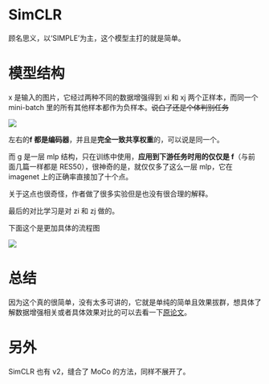 # SimCLR

顾名思义，以‘SIMPLE’为主，这个模型主打的就是简单。

# 模型结构

x 是输入的图片，它经过两种不同的数据增强得到 xi 和 xj 两个正样本，而同一个 mini-batch 里的所有其他样本都作为负样本。<del>说白了还是个体判别任务</del>

![](https://pic-hdu-cs-wiki-1307923872.cos.ap-shanghai.myqcloud.com/boxcnq5TYzSltn6CsPM3Bn3xxAb.png)

左右的<strong>f 都是编码器</strong>，并且是<strong>完全一致共享权重</strong>的，可以说是同一个。

而 g 是一层 mlp 结构，只在训练中使用，<strong>应用到下游任务时用的仅仅是 f</strong>（与前面几篇一样都是 RES50），很神奇的是，就仅仅多了这么一层 mlp，它在 imagenet 上的正确率直接加了十个点。

关于这点也很奇怪，作者做了很多实验但是也没有很合理的解释。

最后的对比学习是对 zi 和 zj 做的。

下面这个是更加具体的流程图

![](https://pic-hdu-cs-wiki-1307923872.cos.ap-shanghai.myqcloud.com/boxcnj3FZsRiJbWsKW07b9B8Fkb.png)

# 总结

因为这个真的很简单，没有太多可讲的，它就是单纯的简单且效果拔群，想具体了解数据增强相关或者具体效果对比的可以去看一下[原论文](https://arxiv.org/pdf/2002.05709v3)。

# 另外

SimCLR 也有 v2，缝合了 MoCo 的方法，同样不展开了。
